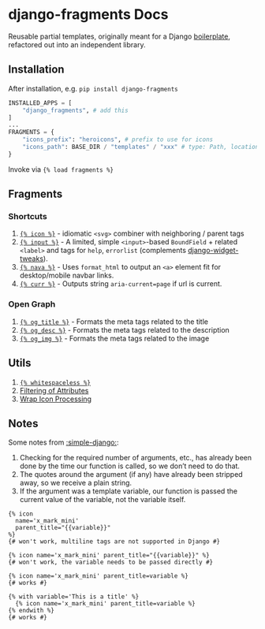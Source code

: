 # django-fragments Docs

Reusable partial templates, originally meant for a Django [boilerplate](https://start-django.fly.dev), refactored out into an independent library.

## Installation

After installation, e.g. `pip install django-fragments`

```py
INSTALLED_APPS = [
    "django_fragments", # add this
]
...
FRAGMENTS = {
    "icons_prefix": "heroicons", # prefix to use for icons
    "icons_path": BASE_DIR / "templates" / "xxx" # type: Path, location where svg icons will be stored
}
```

Invoke via `{% load fragments %}`

## Fragments

### Shortcuts

1. [`{% icon %}`](./icon.md) - idiomatic `<svg>` combiner with neighboring / parent tags
2. [`{% input %}`](./input.md) - A limited, simple `<input>`-based `BoundField` + related `<label>` and tags for `help`, `errorlist` (complements [django-widget-tweaks](https://github.com/jazzband/django-widget-tweaks)).
3. [`{% nava %}`](./nava.md#nava) - Uses `format_html` to output an `<a>` element fit for desktop/mobile navbar links.
4. [`{% curr %}`](./nava.md#curr) - Outputs string `aria-current=page` if url is current.

### Open Graph

1. [`{% og_title %}`](./og.md#og_title) - Formats the meta tags related to the title
2. [`{% og_desc %}`](./og.md#og_desc) - Formats the meta tags related to the description
3. [`{% og_img %}`](./og.md#og_img) - Formats the meta tags related to the image

## Utils

1. [`{% whitespaceless %}`](./utils.md#whitespaceless)
2. [Filtering of Attributes](./utils.md#filter-attributes)
3. [Wrap Icon Processing](./utils.md#wrap-icon)

## Notes

Some notes from [:simple-django:](https://docs.djangoproject.com/en/dev/howto/custom-template-tags/#django.template.Library.simple_tag):

1. Checking for the required number of arguments, etc., has already been done by the time our function is called, so we don’t need to do that.
2. The quotes around the argument (if any) have already been stripped away, so we receive a plain string.
3. If the argument was a template variable, our function is passed the current value of the variable, not the variable itself.

```jinja title="Simple tag conventions"
{% icon
  name='x_mark_mini'
  parent_title="{{variable}}"
%}
{# won't work, multiline tags are not supported in Django #}

{% icon name='x_mark_mini' parent_title="{{variable}}" %}
{# won't work, the variable needs to be passed directly #}

{% icon name='x_mark_mini' parent_title=variable %}
{# works #}

{% with variable='This is a title' %}
  {% icon name='x_mark_mini' parent_title=variable %}
{% endwith %}
{# works #}
```
